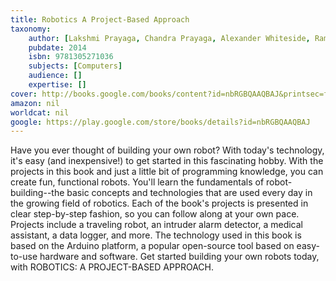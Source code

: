 ```yaml
---
title: Robotics A Project-Based Approach
taxonomy:
	author: [Lakshmi Prayaga, Chandra Prayaga, Alexander Whiteside, Ramakrishna Suri]
	pubdate: 2014
	isbn: 9781305271036
	subjects: [Computers]
	audience: []
	expertise: []
cover: http://books.google.com/books/content?id=nbRGBQAAQBAJ&printsec=frontcover&img=1&zoom=1&edge=curl&source=gbs_api
amazon: nil
worldcat: nil
google: https://play.google.com/store/books/details?id=nbRGBQAAQBAJ
---
```

Have you ever thought of building your own robot? With today's technology, it's easy (and inexpensive!) to get started in this fascinating hobby. With the projects in this book and just a little bit of programming knowledge, you can create fun, functional robots. You'll learn the fundamentals of robot-building--the basic concepts and technologies that are used every day in the growing field of robotics. Each of the book's projects is presented in clear step-by-step fashion, so you can follow along at your own pace. Projects include a traveling robot, an intruder alarm detector, a medical assistant, a data logger, and more. The technology used in this book is based on the Arduino platform, a popular open-source tool based on easy-to-use hardware and software. Get started building your own robots today, with ROBOTICS: A PROJECT-BASED APPROACH.